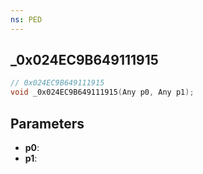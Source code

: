 ```yaml
---
ns: PED
---
```

## _0x024EC9B649111915

```c
// 0x024EC9B649111915
void _0x024EC9B649111915(Any p0, Any p1);
```

## Parameters
* **p0**:
* **p1**:
